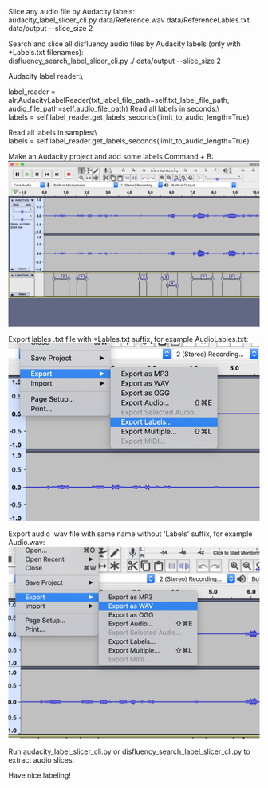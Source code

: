 Slice any audio file by Audacity labels:\
audacity_label_slicer_cli.py data/Reference.wav data/ReferenceLables.txt data/output --slice_size 2


Search and slice all disfluency audio files by Audacity labels (only with *Labels.txt filenames):\
disfluency_search_label_slicer_cli.py ./ data/output --slice_size 2

Audacity label reader:\

label_reader = alr.AudacityLabelReader(txt_label_file_path=self.txt_label_file_path,
                                            audio_file_path=self.audio_file_path)
Read all labels in seconds:\                                          
labels = self.label_reader.get_labels_seconds(limit_to_audio_length=True)

Read all labels in samples:\                                           
labels = self.label_reader.get_labels_seconds(limit_to_audio_length=True)


Make an Audacity project and add some labels Command + B:\
![](images/Audacity.png)

Export lables .txt file with *Lables.txt suffix, for example AudioLables.txt:\
![](images/ExportLabels.png)

Export audio .wav file with same name without 'Labels' suffix, for example Audio.wav:\
![](images/ExportWav.png)

Run audacity_label_slicer_cli.py or disfluency_search_label_slicer_cli.py to extract audio slices.

Have nice labeling!


